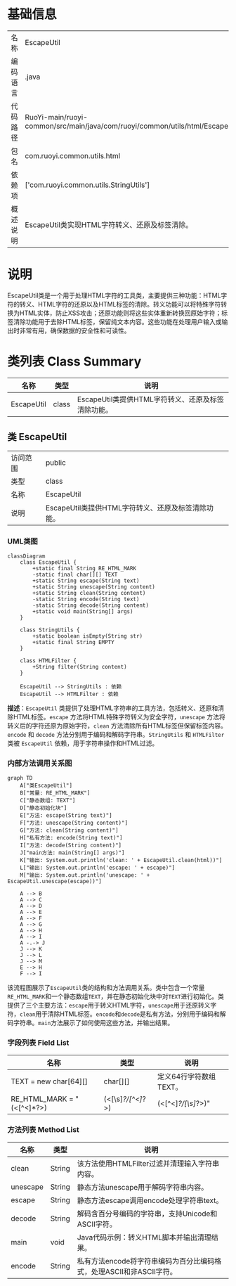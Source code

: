 # 基础信息

|      |      |
|------|------|
| 名称 | EscapeUtil |
| 编码语言 | .java |
| 代码路径 | RuoYi-main/ruoyi-common/src/main/java/com/ruoyi/common/utils/html/EscapeUtil.java |
| 包名 | com.ruoyi.common.utils.html |
| 依赖项 | ['com.ruoyi.common.utils.StringUtils'] |
| 概述说明 | EscapeUtil类实现HTML字符转义、还原及标签清除。 |

# 说明

EscapeUtil类是一个用于处理HTML字符的工具类，主要提供三种功能：HTML字符的转义、HTML字符的还原以及HTML标签的清除。转义功能可以将特殊字符转换为HTML实体，防止XSS攻击；还原功能则将这些实体重新转换回原始字符；标签清除功能用于去除HTML标签，保留纯文本内容。这些功能在处理用户输入或输出时非常有用，确保数据的安全性和可读性。

# 类列表 Class Summary

| 名称   | 类型  | 说明 |
|-------|------|-------------|
| EscapeUtil | class | EscapeUtil类提供HTML字符转义、还原及标签清除功能。 |



## 类 EscapeUtil

|      |      |
|------|------|
| 访问范围 | public |
| 类型 | class |
| 名称 | EscapeUtil |
| 说明 | EscapeUtil类提供HTML字符转义、还原及标签清除功能。 |


### UML类图

```mermaid
classDiagram
    class EscapeUtil {
        +static final String RE_HTML_MARK
        -static final char[][] TEXT
        +static String escape(String text)
        +static String unescape(String content)
        +static String clean(String content)
        -static String encode(String text)
        -static String decode(String content)
        +static void main(String[] args)
    }

    class StringUtils {
        +static boolean isEmpty(String str)
        +static final String EMPTY
    }

    class HTMLFilter {
        +String filter(String content)
    }

    EscapeUtil --> StringUtils : 依赖
    EscapeUtil --> HTMLFilter : 依赖
```

**描述**：`EscapeUtil` 类提供了处理HTML字符串的工具方法，包括转义、还原和清除HTML标签。`escape` 方法将HTML特殊字符转义为安全字符，`unescape` 方法将转义后的字符还原为原始字符，`clean` 方法清除所有HTML标签但保留标签内容。`encode` 和 `decode` 方法分别用于编码和解码字符串。`StringUtils` 和 `HTMLFilter` 类被 `EscapeUtil` 依赖，用于字符串操作和HTML过滤。


### 内部方法调用关系图

```mermaid
graph TD
    A["类EscapeUtil"]
    B["常量: RE_HTML_MARK"]
    C["静态数组: TEXT"]
    D["静态初始化块"]
    E["方法: escape(String text)"]
    F["方法: unescape(String content)"]
    G["方法: clean(String content)"]
    H["私有方法: encode(String text)"]
    I["方法: decode(String content)"]
    J["main方法: main(String[] args)"]
    K["输出: System.out.println('clean: ' + EscapeUtil.clean(html))"]
    L["输出: System.out.println('escape: ' + escape)"]
    M["输出: System.out.println('unescape: ' + EscapeUtil.unescape(escape))"]

    A --> B
    A --> C
    A --> D
    A --> E
    A --> F
    A --> G
    A --> H
    A --> I
    A -.-> J
    J --> K
    J --> L
    J --> M
    E --> H
    F --> I
```

该流程图展示了`EscapeUtil`类的结构和方法调用关系。类中包含一个常量`RE_HTML_MARK`和一个静态数组`TEXT`，并在静态初始化块中对`TEXT`进行初始化。类提供了三个主要方法：`escape`用于转义HTML字符，`unescape`用于还原转义字符，`clean`用于清除HTML标签。`encode`和`decode`是私有方法，分别用于编码和解码字符串。`main`方法展示了如何使用这些方法，并输出结果。

### 字段列表 Field List

| 名称  | 类型  | 说明 |
|-------|-------|------|
| TEXT = new char[64][] | char[][] | 定义64行字符数组TEXT。 |
| RE_HTML_MARK = "(<[^<]*?>)|(<[\\s]*?/[^<]*?>)|(<[^<]*?/[\\s]*?>)" | String | 静态常量RE_HTML_MARK用于匹配HTML标签及其闭合标签。 |

### 方法列表 Method List

| 名称  | 类型  | 说明 |
|-------|-------|------|
| clean | String | 该方法使用HTMLFilter过滤并清理输入字符串内容。 |
| unescape | String | 静态方法unescape用于解码字符串内容。 |
| escape | String | 静态方法escape调用encode处理字符串text。 |
| decode | String | 解码含百分号编码的字符串，支持Unicode和ASCII字符。 |
| main | void | Java代码示例：转义HTML脚本并输出清理结果。 |
| encode | String | 私有方法encode将字符串编码为百分比编码格式，处理ASCII和非ASCII字符。 |




